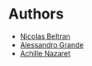 # Authors

- [Nicolas Beltran](https://github.com/velezbeltran)
- [Alessandro Grande](https://github.com/aagrande)
- [Achille Nazaret](https://github.com/ANazaret)
